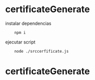 # certificateGenerate

instalar dependencias
```
    npm i 
```
ejecutar script

```
    node ./srccerfificate.js
```
# certificateGenerate

